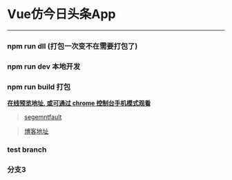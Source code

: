 # Vue仿今日头条App

---

### npm run dll (打包一次变不在需要打包了)
### npm run dev 本地开发
### npm run build 打包

**[在线预览地址, 或可通过 chrome 控制台手机模式观看](http://dzblog.cn/cases/vue-toutiao/index.html)**

> [segemntfault](https://segmentfault.com/a/1190000013153782?utm_source=index-newest)

> [博客地址](http://dzblog.cn/article/5a78609ec153997e3417a6d4)

### test branch
### 分支3
